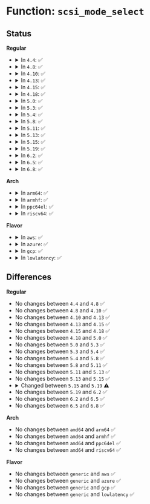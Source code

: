 # Function: <code>scsi_mode_select</code>

## Status
<b>Regular</b>
<ul>
<li>
<details>
<summary>In <code>4.4</code>: ✅</summary>

```c
int scsi_mode_select(struct scsi_device *sdev, int pf, int sp, int modepage, unsigned char *buffer, int len, int timeout, int retries, struct scsi_mode_data *data, struct scsi_sense_hdr *sshdr);
```

**Collision:** Unique Global

**Inline:** No

**Transformation:** False

**Instances:**

```
In drivers/scsi/scsi_lib.c (ffffffff815af320)
Location: drivers/scsi/scsi_lib.c:2343
Inline: False
Direct callers:
  - drivers/scsi/sd.c:cache_type_store
```
**Symbols:**

```
ffffffff815af320-ffffffff815af56d: scsi_mode_select (STB_GLOBAL)
```
</details>
</li>
<li>
<details>
<summary>In <code>4.8</code>: ✅</summary>

```c
int scsi_mode_select(struct scsi_device *sdev, int pf, int sp, int modepage, unsigned char *buffer, int len, int timeout, int retries, struct scsi_mode_data *data, struct scsi_sense_hdr *sshdr);
```

**Collision:** Unique Global

**Inline:** No

**Transformation:** False

**Instances:**

```
In drivers/scsi/scsi_lib.c (ffffffff81607580)
Location: drivers/scsi/scsi_lib.c:2216
Inline: False
Direct callers:
  - drivers/scsi/sd.c:cache_type_store
```
**Symbols:**

```
ffffffff81607580-ffffffff816077d4: scsi_mode_select (STB_GLOBAL)
```
</details>
</li>
<li>
<details>
<summary>In <code>4.10</code>: ✅</summary>

```c
int scsi_mode_select(struct scsi_device *sdev, int pf, int sp, int modepage, unsigned char *buffer, int len, int timeout, int retries, struct scsi_mode_data *data, struct scsi_sense_hdr *sshdr);
```

**Collision:** Unique Global

**Inline:** No

**Transformation:** False

**Instances:**

```
In drivers/scsi/scsi_lib.c (ffffffff81636c50)
Location: drivers/scsi/scsi_lib.c:2257
Inline: False
Direct callers:
  - drivers/scsi/sd.c:cache_type_store
```
**Symbols:**

```
ffffffff81636c50-ffffffff81636eac: scsi_mode_select (STB_GLOBAL)
```
</details>
</li>
<li>
<details>
<summary>In <code>4.13</code>: ✅</summary>

```c
int scsi_mode_select(struct scsi_device *sdev, int pf, int sp, int modepage, unsigned char *buffer, int len, int timeout, int retries, struct scsi_mode_data *data, struct scsi_sense_hdr *sshdr);
```

**Collision:** Unique Global

**Inline:** No

**Transformation:** False

**Instances:**

```
In drivers/scsi/scsi_lib.c (ffffffff8164a290)
Location: drivers/scsi/scsi_lib.c:2339
Inline: False
Direct callers:
  - drivers/scsi/sd.c:cache_type_store
```
**Symbols:**

```
ffffffff8164a290-ffffffff8164a4d9: scsi_mode_select (STB_GLOBAL)
```
</details>
</li>
<li>
<details>
<summary>In <code>4.15</code>: ✅</summary>

```c
int scsi_mode_select(struct scsi_device *sdev, int pf, int sp, int modepage, unsigned char *buffer, int len, int timeout, int retries, struct scsi_mode_data *data, struct scsi_sense_hdr *sshdr);
```

**Collision:** Unique Global

**Inline:** No

**Transformation:** False

**Instances:**

```
In drivers/scsi/scsi_lib.c (ffffffff816b3510)
Location: drivers/scsi/scsi_lib.c:2417
Inline: False
Direct callers:
  - drivers/scsi/sd.c:cache_type_store
```
**Symbols:**

```
ffffffff816b3510-ffffffff816b3759: scsi_mode_select (STB_GLOBAL)
```
</details>
</li>
<li>
<details>
<summary>In <code>4.18</code>: ✅</summary>

```c
int scsi_mode_select(struct scsi_device *sdev, int pf, int sp, int modepage, unsigned char *buffer, int len, int timeout, int retries, struct scsi_mode_data *data, struct scsi_sense_hdr *sshdr);
```

**Collision:** Unique Global

**Inline:** No

**Transformation:** False

**Instances:**

```
In drivers/scsi/scsi_lib.c (ffffffff816ef600)
Location: drivers/scsi/scsi_lib.c:2433
Inline: False
Direct callers:
  - drivers/scsi/sd.c:cache_type_store
```
**Symbols:**

```
ffffffff816ef600-ffffffff816ef834: scsi_mode_select (STB_GLOBAL)
```
</details>
</li>
<li>
<details>
<summary>In <code>5.0</code>: ✅</summary>

```c
int scsi_mode_select(struct scsi_device *sdev, int pf, int sp, int modepage, unsigned char *buffer, int len, int timeout, int retries, struct scsi_mode_data *data, struct scsi_sense_hdr *sshdr);
```

**Collision:** Unique Global

**Inline:** No

**Transformation:** False

**Instances:**

```
In drivers/scsi/scsi_lib.c (ffffffff81712d70)
Location: drivers/scsi/scsi_lib.c:2024
Inline: False
Direct callers:
  - drivers/scsi/sd.c:cache_type_store
```
**Symbols:**

```
ffffffff81712d70-ffffffff81712fa4: scsi_mode_select (STB_GLOBAL)
```
</details>
</li>
<li>
<details>
<summary>In <code>5.3</code>: ✅</summary>

```c
int scsi_mode_select(struct scsi_device *sdev, int pf, int sp, int modepage, unsigned char *buffer, int len, int timeout, int retries, struct scsi_mode_data *data, struct scsi_sense_hdr *sshdr);
```

**Collision:** Unique Global

**Inline:** No

**Transformation:** False

**Instances:**

```
In drivers/scsi/scsi_lib.c (ffffffff8174f800)
Location: drivers/scsi/scsi_lib.c:1977
Inline: False
Direct callers:
  - drivers/scsi/sd.c:cache_type_store
```
**Symbols:**

```
ffffffff8174f800-ffffffff8174fa42: scsi_mode_select (STB_GLOBAL)
```
</details>
</li>
<li>
<details>
<summary>In <code>5.4</code>: ✅</summary>

```c
int scsi_mode_select(struct scsi_device *sdev, int pf, int sp, int modepage, unsigned char *buffer, int len, int timeout, int retries, struct scsi_mode_data *data, struct scsi_sense_hdr *sshdr);
```

**Collision:** Unique Global

**Inline:** No

**Transformation:** False

**Instances:**

```
In drivers/scsi/scsi_lib.c (ffffffff817739f0)
Location: drivers/scsi/scsi_lib.c:2024
Inline: False
Direct callers:
  - drivers/scsi/sd.c:cache_type_store
```
**Symbols:**

```
ffffffff817739f0-ffffffff81773c32: scsi_mode_select (STB_GLOBAL)
```
</details>
</li>
<li>
<details>
<summary>In <code>5.8</code>: ✅</summary>

```c
int scsi_mode_select(struct scsi_device *sdev, int pf, int sp, int modepage, unsigned char *buffer, int len, int timeout, int retries, struct scsi_mode_data *data, struct scsi_sense_hdr *sshdr);
```

**Collision:** Unique Global

**Inline:** No

**Transformation:** False

**Instances:**

```
In drivers/scsi/scsi_lib.c (ffffffff81834d30)
Location: drivers/scsi/scsi_lib.c:2003
Inline: False
Direct callers:
  - drivers/scsi/sd.c:cache_type_store
```
**Symbols:**

```
ffffffff81834d30-ffffffff81834f72: scsi_mode_select (STB_GLOBAL)
```
</details>
</li>
<li>
<details>
<summary>In <code>5.11</code>: ✅</summary>

```c
int scsi_mode_select(struct scsi_device *sdev, int pf, int sp, int modepage, unsigned char *buffer, int len, int timeout, int retries, struct scsi_mode_data *data, struct scsi_sense_hdr *sshdr);
```

**Collision:** Unique Global

**Inline:** No

**Transformation:** False

**Instances:**

```
In drivers/scsi/scsi_lib.c (ffffffff81845670)
Location: drivers/scsi/scsi_lib.c:2012
Inline: False
Direct callers:
  - drivers/scsi/sd.c:cache_type_store
```
**Symbols:**

```
ffffffff81845670-ffffffff818458b2: scsi_mode_select (STB_GLOBAL)
```
</details>
</li>
<li>
<details>
<summary>In <code>5.13</code>: ✅</summary>

```c
int scsi_mode_select(struct scsi_device *sdev, int pf, int sp, int modepage, unsigned char *buffer, int len, int timeout, int retries, struct scsi_mode_data *data, struct scsi_sense_hdr *sshdr);
```

**Collision:** Unique Global

**Inline:** No

**Transformation:** False

**Instances:**

```
In drivers/scsi/scsi_lib.c (ffffffff81828910)
Location: drivers/scsi/scsi_lib.c:2027
Inline: False
Direct callers:
  - drivers/scsi/sd.c:cache_type_store
```
**Symbols:**

```
ffffffff81828910-ffffffff81828b60: scsi_mode_select (STB_GLOBAL)
```
</details>
</li>
<li>
<details>
<summary>In <code>5.15</code>: ✅</summary>

```c
int scsi_mode_select(struct scsi_device *sdev, int pf, int sp, int modepage, unsigned char *buffer, int len, int timeout, int retries, struct scsi_mode_data *data, struct scsi_sense_hdr *sshdr);
```

**Collision:** Unique Global

**Inline:** No

**Transformation:** False

**Instances:**

```
In drivers/scsi/scsi_lib.c (ffffffff818b4210)
Location: drivers/scsi/scsi_lib.c:2017
Inline: False
Direct callers:
  - drivers/scsi/sd.c:cache_type_store
```
**Symbols:**

```
ffffffff818b4210-ffffffff818b4460: scsi_mode_select (STB_GLOBAL)
```
</details>
</li>
<li>
<details>
<summary>In <code>5.19</code>: ✅</summary>

```c
int scsi_mode_select(struct scsi_device *sdev, int pf, int sp, unsigned char *buffer, int len, int timeout, int retries, struct scsi_mode_data *data, struct scsi_sense_hdr *sshdr);
```

**Collision:** Unique Global

**Inline:** No

**Transformation:** False

**Instances:**

```
In drivers/scsi/scsi_lib.c (ffffffff81a00a80)
Location: drivers/scsi/scsi_lib.c:2078
Inline: False
Direct callers:
  - drivers/scsi/sd.c:cache_type_store
```
**Symbols:**

```
ffffffff81a00a80-ffffffff81a00cc9: scsi_mode_select (STB_GLOBAL)
```
</details>
</li>
<li>
<details>
<summary>In <code>6.2</code>: ✅</summary>

```c
int scsi_mode_select(struct scsi_device *sdev, int pf, int sp, unsigned char *buffer, int len, int timeout, int retries, struct scsi_mode_data *data, struct scsi_sense_hdr *sshdr);
```

**Collision:** Unique Global

**Inline:** No

**Transformation:** False

**Instances:**

```
In drivers/scsi/scsi_lib.c (ffffffff81b7f440)
Location: drivers/scsi/scsi_lib.c:2083
Inline: False
Direct callers:
  - drivers/scsi/sd.c:cache_type_store
```
**Symbols:**

```
ffffffff81b7f440-ffffffff81b7f689: scsi_mode_select (STB_GLOBAL)
```
</details>
</li>
<li>
<details>
<summary>In <code>6.5</code>: ✅</summary>

```c
int scsi_mode_select(struct scsi_device *sdev, int pf, int sp, unsigned char *buffer, int len, int timeout, int retries, struct scsi_mode_data *data, struct scsi_sense_hdr *sshdr);
```

**Collision:** Unique Global

**Inline:** No

**Transformation:** False

**Instances:**

```
In drivers/scsi/scsi_lib.c (ffffffff81bd3420)
Location: drivers/scsi/scsi_lib.c:2089
Inline: False
Direct callers:
  - drivers/scsi/scsi.c:scsi_cdl_enable
  - drivers/scsi/sd.c:cache_type_store
```
**Symbols:**

```
ffffffff81bd3420-ffffffff81bd365d: scsi_mode_select (STB_GLOBAL)
```
</details>
</li>
<li>
<details>
<summary>In <code>6.8</code>: ✅</summary>

```c
int scsi_mode_select(struct scsi_device *sdev, int pf, int sp, unsigned char *buffer, int len, int timeout, int retries, struct scsi_mode_data *data, struct scsi_sense_hdr *sshdr);
```

**Collision:** Unique Global

**Inline:** No

**Transformation:** False

**Instances:**

```
In drivers/scsi/scsi_lib.c (ffffffff81c280a0)
Location: drivers/scsi/scsi_lib.c:2086
Inline: False
Direct callers:
  - drivers/scsi/scsi.c:scsi_cdl_enable
  - drivers/scsi/sd.c:cache_type_store
```
**Symbols:**

```
ffffffff81c280a0-ffffffff81c282dd: scsi_mode_select (STB_GLOBAL)
```
</details>
</li>
</ul>
<b>Arch</b>
<ul>
<li>
<details>
<summary>In <code>arm64</code>: ✅</summary>

```c
int scsi_mode_select(struct scsi_device *sdev, int pf, int sp, int modepage, unsigned char *buffer, int len, int timeout, int retries, struct scsi_mode_data *data, struct scsi_sense_hdr *sshdr);
```

**Collision:** Unique Global

**Inline:** No

**Transformation:** False

**Instances:**

```
In drivers/scsi/scsi_lib.c (ffff800010976b50)
Location: drivers/scsi/scsi_lib.c:2024
Inline: False
Direct callers:
  - drivers/scsi/sd.c:cache_type_store
```
**Symbols:**

```
ffff800010976b50-ffff800010976d30: scsi_mode_select (STB_GLOBAL)
```
</details>
</li>
<li>
<details>
<summary>In <code>armhf</code>: ✅</summary>

```c
int scsi_mode_select(struct scsi_device *sdev, int pf, int sp, int modepage, unsigned char *buffer, int len, int timeout, int retries, struct scsi_mode_data *data, struct scsi_sense_hdr *sshdr);
```

**Collision:** Unique Global

**Inline:** No

**Transformation:** False

**Instances:**

```
In drivers/scsi/scsi_lib.c (c0a4b898)
Location: drivers/scsi/scsi_lib.c:2024
Inline: False
Direct callers:
  - drivers/scsi/sd.c:cache_type_store
```
**Symbols:**

```
c0a4b898-c0a4ba80: scsi_mode_select (STB_GLOBAL)
```
</details>
</li>
<li>
<details>
<summary>In <code>ppc64el</code>: ✅</summary>

```c
int scsi_mode_select(struct scsi_device *sdev, int pf, int sp, int modepage, unsigned char *buffer, int len, int timeout, int retries, struct scsi_mode_data *data, struct scsi_sense_hdr *sshdr);
```

**Collision:** Unique Global

**Inline:** No

**Transformation:** False

**Instances:**

```
In drivers/scsi/scsi_lib.c (c000000000a31bc0)
Location: drivers/scsi/scsi_lib.c:2024
Inline: False
Direct callers:
  - drivers/scsi/sd.c:cache_type_store
```
**Symbols:**

```
c000000000a31bc0-c000000000a31e3c: scsi_mode_select (STB_GLOBAL)
```
</details>
</li>
<li>
<details>
<summary>In <code>riscv64</code>: ✅</summary>

```c
int scsi_mode_select(struct scsi_device *sdev, int pf, int sp, int modepage, unsigned char *buffer, int len, int timeout, int retries, struct scsi_mode_data *data, struct scsi_sense_hdr *sshdr);
```

**Collision:** Unique Global

**Inline:** No

**Transformation:** False

**Instances:**

```
In drivers/scsi/scsi_lib.c (ffffffe0005df2b8)
Location: drivers/scsi/scsi_lib.c:2024
Inline: False
Direct callers:
  - drivers/scsi/sd.c:cache_type_store
```
**Symbols:**

```
ffffffe0005df2b8-ffffffe0005df442: scsi_mode_select (STB_GLOBAL)
```
</details>
</li>
</ul>
<b>Flavor</b>
<ul>
<li>
<details>
<summary>In <code>aws</code>: ✅</summary>

```c
int scsi_mode_select(struct scsi_device *sdev, int pf, int sp, int modepage, unsigned char *buffer, int len, int timeout, int retries, struct scsi_mode_data *data, struct scsi_sense_hdr *sshdr);
```

**Collision:** Unique Global

**Inline:** No

**Transformation:** False

**Instances:**

```
In drivers/scsi/scsi_lib.c (ffffffff817280e0)
Location: drivers/scsi/scsi_lib.c:2024
Inline: False
Direct callers:
  - drivers/scsi/sd.c:cache_type_store
```
**Symbols:**

```
ffffffff817280e0-ffffffff81728322: scsi_mode_select (STB_GLOBAL)
```
</details>
</li>
<li>
<details>
<summary>In <code>azure</code>: ✅</summary>

```c
int scsi_mode_select(struct scsi_device *sdev, int pf, int sp, int modepage, unsigned char *buffer, int len, int timeout, int retries, struct scsi_mode_data *data, struct scsi_sense_hdr *sshdr);
```

**Collision:** Unique Global

**Inline:** No

**Transformation:** False

**Instances:**

```
In drivers/scsi/scsi_lib.c (ffffffff81701510)
Location: drivers/scsi/scsi_lib.c:2024
Inline: False
Direct callers:
  - drivers/scsi/sd.c:cache_type_store
```
**Symbols:**

```
ffffffff81701510-ffffffff81701752: scsi_mode_select (STB_GLOBAL)
```
</details>
</li>
<li>
<details>
<summary>In <code>gcp</code>: ✅</summary>

```c
int scsi_mode_select(struct scsi_device *sdev, int pf, int sp, int modepage, unsigned char *buffer, int len, int timeout, int retries, struct scsi_mode_data *data, struct scsi_sense_hdr *sshdr);
```

**Collision:** Unique Global

**Inline:** No

**Transformation:** False

**Instances:**

```
In drivers/scsi/scsi_lib.c (ffffffff81766eb0)
Location: drivers/scsi/scsi_lib.c:2024
Inline: False
Direct callers:
  - drivers/scsi/sd.c:cache_type_store
```
**Symbols:**

```
ffffffff81766eb0-ffffffff817670f2: scsi_mode_select (STB_GLOBAL)
```
</details>
</li>
<li>
<details>
<summary>In <code>lowlatency</code>: ✅</summary>

```c
int scsi_mode_select(struct scsi_device *sdev, int pf, int sp, int modepage, unsigned char *buffer, int len, int timeout, int retries, struct scsi_mode_data *data, struct scsi_sense_hdr *sshdr);
```

**Collision:** Unique Global

**Inline:** No

**Transformation:** False

**Instances:**

```
In drivers/scsi/scsi_lib.c (ffffffff817825d0)
Location: drivers/scsi/scsi_lib.c:2024
Inline: False
Direct callers:
  - drivers/scsi/sd.c:cache_type_store
```
**Symbols:**

```
ffffffff817825d0-ffffffff81782812: scsi_mode_select (STB_GLOBAL)
```
</details>
</li>
</ul>

## Differences
<b>Regular</b>
<ul>
<li>
No changes between <code>4.4</code> and <code>4.8</code> ✅
</li>
<li>
No changes between <code>4.8</code> and <code>4.10</code> ✅
</li>
<li>
No changes between <code>4.10</code> and <code>4.13</code> ✅
</li>
<li>
No changes between <code>4.13</code> and <code>4.15</code> ✅
</li>
<li>
No changes between <code>4.15</code> and <code>4.18</code> ✅
</li>
<li>
No changes between <code>4.18</code> and <code>5.0</code> ✅
</li>
<li>
No changes between <code>5.0</code> and <code>5.3</code> ✅
</li>
<li>
No changes between <code>5.3</code> and <code>5.4</code> ✅
</li>
<li>
No changes between <code>5.4</code> and <code>5.8</code> ✅
</li>
<li>
No changes between <code>5.8</code> and <code>5.11</code> ✅
</li>
<li>
No changes between <code>5.11</code> and <code>5.13</code> ✅
</li>
<li>
No changes between <code>5.13</code> and <code>5.15</code> ✅
</li>
<li>
<details>
<summary>Changed between <code>5.15</code> and <code>5.19</code> ⚠️</summary>
<ul>
<li>
<b>Param removed. </b>
<code>int modepage</code>
</li>
<li>
<b>Param reordered. </b>
<code>sdev, pf, sp, modepage, buffer, len, timeout, retries, data, sshdr</code> ➡️ <code>sdev, pf, sp, buffer, len, timeout, retries, data, sshdr</code>
</li>
</ul>
</details>
</li>
<li>
No changes between <code>5.19</code> and <code>6.2</code> ✅
</li>
<li>
No changes between <code>6.2</code> and <code>6.5</code> ✅
</li>
<li>
No changes between <code>6.5</code> and <code>6.8</code> ✅
</li>
</ul>
<b>Arch</b>
<ul>
<li>
No changes between <code>amd64</code> and <code>arm64</code> ✅
</li>
<li>
No changes between <code>amd64</code> and <code>armhf</code> ✅
</li>
<li>
No changes between <code>amd64</code> and <code>ppc64el</code> ✅
</li>
<li>
No changes between <code>amd64</code> and <code>riscv64</code> ✅
</li>
</ul>
<b>Flavor</b>
<ul>
<li>
No changes between <code>generic</code> and <code>aws</code> ✅
</li>
<li>
No changes between <code>generic</code> and <code>azure</code> ✅
</li>
<li>
No changes between <code>generic</code> and <code>gcp</code> ✅
</li>
<li>
No changes between <code>generic</code> and <code>lowlatency</code> ✅
</li>
</ul>
